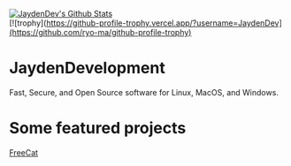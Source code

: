 [![JaydenDev's Github Stats](https://github-readme-stats.vercel.app/api?username=JaydenDev)](https://jtechnologies.xyz) \
[![trophy](https://github-profile-trophy.vercel.app/?username=JaydenDev](https://github.com/ryo-ma/github-profile-trophy)

# JaydenDevelopment
Fast, Secure, and Open Source software for Linux, MacOS, and Windows.
# Some featured projects
[FreeCat](https://jaydendev.github.io/freecat) \
[]()

